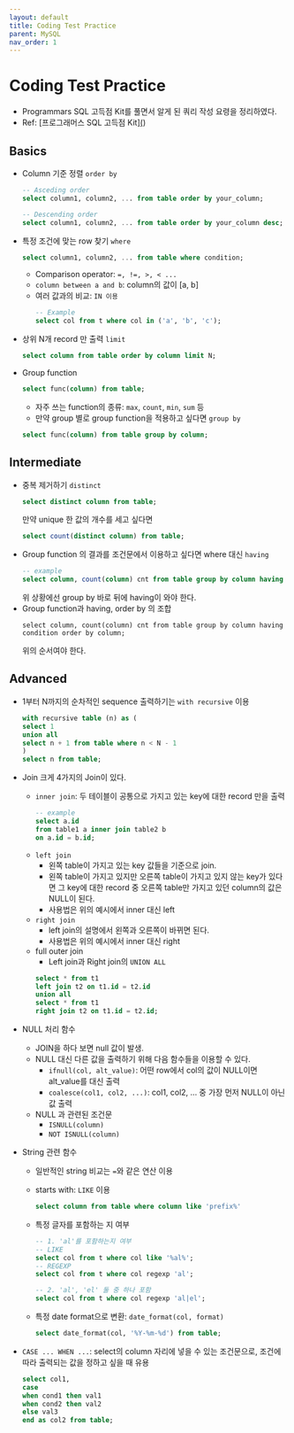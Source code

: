 ```yaml
---
layout: default
title: Coding Test Practice
parent: MySQL
nav_order: 1
---
```


# Coding Test Practice

- Programmars SQL 고득점 Kit를 풀면서 알게 된 쿼리 작성 요령을 정리하였다.
- Ref: [프로그래머스 SQL 고득점 Kit][(](https://programmers.co.kr/learn/challenges))

## Basics

- Column 기준 정렬 `order by`

  ```sql
  -- Asceding order
  select column1, column2, ... from table order by your_column;

  -- Descending order
  select column1, column2, ... from table order by your_column desc;
  ```

- 특정 조건에 맞는 row 찾기 `where`
  ```sql
  select column1, column2, ... from table where condition;
  ```
  - Comparison operator: `=, !=, >, < ...`
  - `column between a and b`: column의 값이 [a, b]
  - 여러 값과의 비교: `IN 이용`
    ```sql
    -- Example
    select col from t where col in ('a', 'b', 'c');
    ```
- 상위 N개 record 만 출력 `limit`

  ```sql
  select column from table order by column limit N;
  ```

- Group function
  ```sql
  select func(column) from table;
  ```
  - 자주 쓰는 function의 종류: `max`, `count`, `min`, `sum` 등
  - 만약 group 별로 group function을 적용하고 싶다면 `group by`
  ```sql
  select func(column) from table group by column;
  ```

## Intermediate

- 중복 제거하기 `distinct`
  ```sql
  select distinct column from table;
  ```
  만약 unique 한 값의 개수를 세고 싶다면
  ```sql
  select count(distinct column) from table;
  ```
- Group function 의 결과를 조건문에서 이용하고 싶다면 where 대신 `having`
  ```sql
  -- example
  select column, count(column) cnt from table group by column having cnt > 1;
  ```
  위 상황에선 group by 바로 뒤에 having이 와야 한다.
- Group function과 having, order by 의 조합
  ```
  select column, count(column) cnt from table group by column having condition order by column;
  ```
  위의 순서여야 한다.

## Advanced

- 1부터 N까지의 순차적인 sequence 출력하기는 `with recursive` 이용
  ```sql
  with recursive table (n) as (
  select 1
  union all
  select n + 1 from table where n < N - 1
  )
  select n from table;
  ```
- Join
  크게 4가지의 Join이 있다.
  - `inner join`: 두 테이블이 공통으로 가지고 있는 key에 대한 record 만을 출력
    ```sql
    -- example
    select a.id
    from table1 a inner join table2 b
    on a.id = b.id;
    ```
  - `left join`
    - 왼쪽 table이 가지고 있는 key 값들을 기준으로 join.
    - 왼쪽 table이 가지고 있지만 오른쪽 table이 가지고 있지 않는 key가 있다면 그 key에 대한 record 중 오른쪽 table만 가지고 있던 column의 값은 NULL이 된다.
    - 사용법은 위의 예시에서 inner 대신 left
  - `right join`
    - left join의 설명에서 왼쪽과 오른쪽이 바뀌면 된다.
    - 사용법은 위의 예시에서 inner 대신 right
  - full outer join
    - Left join과 Right join의 `UNION ALL`
    ```sql
    select * from t1
    left join t2 on t1.id = t2.id
    union all
    select * from t1
    right join t2 on t1.id = t2.id;
    ```
- NULL 처리 함수

  - JOIN을 하다 보면 null 값이 발생.
  - NULL 대신 다른 값을 출력하기 위해 다음 함수들을 이용할 수 있다.
    - `ifnull(col, alt_value)`: 어떤 row에서 col의 값이 NULL이면 alt_value를 대신 출력
    - `coalesce(col1, col2, ...)`: col1, col2, ... 중 가장 먼저 NULL이 아닌 값 출력
  - NULL 과 관련된 조건문
    - `ISNULL(column)`
    - `NOT ISNULL(column)`

- String 관련 함수
  - 일반적인 string 비교는 `=`와 같은 연산 이용
  - starts with: `LIKE` 이용
    ```sql
    select column from table where column like 'prefix%'
    ```
  - 특정 글자를 포함하는 지 여부

    ```sql
    -- 1. 'al'를 포함하는지 여부
    -- LIKE
    select col from t where col like '%al%';
    -- REGEXP
    select col from t where col regexp 'al';

    -- 2. 'al', 'el' 둘 중 하나 포함
    select col from t where col regexp 'al|el';
    ```

  - 특정 date format으로 변환: `date_format(col, format)`
    ```sql
    select date_format(col, '%Y-%m-%d') from table;
    ```
- `CASE ... WHEN ...`: select의 column 자리에 넣을 수 있는 조건문으로, 조건에 따라 출력되는 값을 정하고 싶을 때 유용
  ```sql
  select col1,
  case
  when cond1 then val1
  when cond2 then val2
  else val3
  end as col2 from table;
  ```
